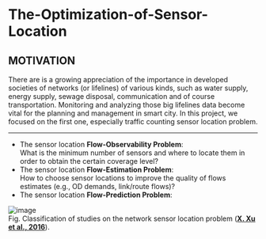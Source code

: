 # The-Optimization-of-Sensor-Location

## MOTIVATION 
There are is a growing appreciation of the importance in developed societies of networks (or lifelines) of various kinds, such as water supply, energy supply, sewage disposal, communication and of course transportation. Monitoring and analyzing those big lifelines data become vital for the planning and management in smart city. In this project, we focused on the first one, especially traffic counting sensor location problem. 
____________________________________

 - The sensor location **Flow-Observability Problem**:      
      What is the minimum number of sensors and where to locate them in order to obtain the certain coverage level?              
 - The sensor location **Flow-Estimation Problem**:      
      How to choose sensor locations to improve the quality of flows estimates (e.g., OD demands, link/route flows)?    
 - The sensor location **Flow-Prediction Problem**:


![image](https://ars.els-cdn.com/content/image/1-s2.0-S0191261516000436-gr1.jpg)      
Fig.  Classification of studies on the network sensor location problem ([**X. Xu et al., 2016**](https://www.sciencedirect.com/science/article/pii/S0191261516000436?via%3Dihub)).     
